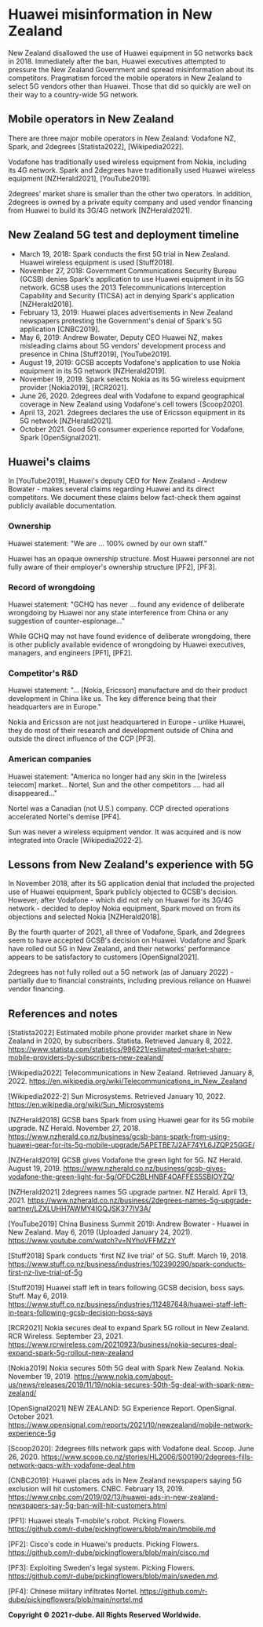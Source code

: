 # Huawei misinformation in New Zealand
New Zealand disallowed the use of Huawei equipment in 5G networks back in 2018.
Immediately after the ban, Huawei executives attempted to pressure the New Zealand Government and spread misinformation about its competitors.
Pragmatism forced the mobile operators in New Zealand to select 5G vendors other than Huawei.
Those that did so quickly are well on their way to a country-wide 5G network.

## Mobile operators in New Zealand
There are three major mobile operators in New Zealand: Vodafone NZ, Spark, and 2degrees \[Statista2022\], \[Wikipedia2022\]. 

Vodafone has traditionally used wireless equipment from Nokia, including its 4G network. 
Spark and 2degrees have traditionally used Huawei wireless equipment \[NZHerald2021\], \[YouTube2019\].

2degrees' market share is smaller than the other two operators. 
In addition, 2degrees is owned by a private equity company and used vendor financing from Huawei to build its 3G/4G network \[NZHerald2021\].

## New Zealand 5G test and deployment timeline
- March 19, 2018: Spark conducts the first 5G trial in New Zealand. Huawei wireless equipment is used \[Stuff2018\].
- November 27, 2018: Government Communications Security Bureau (GCSB) denies Spark's application to use Huawei equipment in its 5G network. GCSB uses the 2013 Telecommunications Interception Capability and Security (TICSA) act in denying Spark's application \[NZHerald2018\].
- February 13, 2019: Huawei places advertisements in New Zealand newspapers protesting the Government's denial of Spark's 5G application \[CNBC2019\].
- May 6, 2019: Andrew Bowater, Deputy CEO Huawei NZ, makes misleading claims about 5G vendors' development process and presence in China \[Stuff2019\], \[YouTube2019\].
- August 19, 2019: GCSB accepts Vodafone's application to use Nokia equipment in its 5G network \[NZHerald2019\].
- November 19, 2019. Spark selects Nokia as its 5G wireless equipment provider \[Nokia2019\], \[RCR2021\].
- June 26, 2020. 2degrees deal with Vodafone to expand geographical coverage in New Zealand using Vodafone's cell towers \[Scoop2020\].
- April 13, 2021. 2degrees declares the use of Ericsson equipment in its 5G network \[NZHerald2021\].
- October 2021. Good 5G consumer experience reported for Vodafone, Spark \[OpenSignal2021\]. 

## Huawei's claims
In \[YouTube2019\], Huawei's deputy CEO for New Zealand - Andrew Bowater - makes several claims regarding Huawei and its direct competitors.
We document these claims below fact-check them against publicly available documentation.

### Ownership
Huawei statement: "We are ... 100% owned by our own staff."

Huawei has an opaque ownership structure.
Most Huawei personnel are not fully aware of their employer's ownership structure \[PF2\], \[PF3\].

### Record of wrongdoing
Huawei statement: "GCHQ has never ... found any evidence of deliberate wrongdoing by Huawei nor any state interference from China or any suggestion of counter-espionage..."

While GCHQ may not have found evidence of deliberate wrongdoing, there is other publicly available evidence of wrongdoing by Huawei executives, managers, and engineers \[PF1\], \[PF2\].

### Competitor's R&D
Huawei statement: "... [Nokia, Ericsson] manufacture and do their product development in China like us. The key difference being that their headquarters are in Europe."

Nokia and Ericsson are not just headquartered in Europe - unlike Huawei, they do most of their research and development outside of China and outside the direct influence of the CCP \[PF3\].

### American companies
Huawei statement: "America no longer had any skin in the [wireless telecom] market... Nortel, Sun and the other competitors .... had all disappeared..."

Nortel was a Canadian (not U.S.) company.
CCP directed operations accelerated Nortel's demise \[PF4\].

Sun was never a wireless equipment vendor.
It was acquired and is now integrated into Oracle \[Wikipedia2022-2\].

## Lessons from New Zealand's experience with 5G
In November 2018, after its 5G application denial that included the projected use of Huawei equipment, Spark publicly objected to GCSB's decision.
However, after Vodafone - which did not rely on Huawei for its 3G/4G network - decided to deploy Nokia equipment, Spark moved on from its objections and selected Nokia \[NZHerald2018\].

By the fourth quarter of 2021, all three of Vodafone, Spark, and 2degrees seem to have accepted GCSB's decision on Huawei.
Vodafone and Spark have rolled out 5G in New Zealand, and their networks' performance appears to be satisfactory to customers \[OpenSignal2021\].

2degrees has not fully rolled out a 5G network (as of January 2022) - partially due to financial constraints, including previous reliance on Huawei vendor financing.

## References and notes
\[Statista2022\] Estimated mobile phone provider market share in New Zealand in 2020, by subscribers. Statista. Retrieved January 8, 2022. https://www.statista.com/statistics/996221/estimated-market-share-mobile-providers-by-subscribers-new-zealand/ 

\[Wikipedia2022\] Telecommunications in New Zealand. Retrieved January 8, 2022. https://en.wikipedia.org/wiki/Telecommunications_in_New_Zealand

\[Wikipedia2022-2\] Sun Microsystems. Retrieved January 10, 2022. https://en.wikipedia.org/wiki/Sun_Microsystems

\[NZHerald2018\] GCSB bans Spark from using Huawei gear for its 5G mobile upgrade. NZ Herald. November 27, 2018. https://www.nzherald.co.nz/business/gcsb-bans-spark-from-using-huawei-gear-for-its-5g-mobile-upgrade/5APETBE7J2AF74YL6JZQP25GGE/ 

\[NZHerald2019\] GCSB gives Vodafone the green light for 5G. NZ Herald. August 19, 2019. https://www.nzherald.co.nz/business/gcsb-gives-vodafone-the-green-light-for-5g/OFDC2BLHNBF4OAFFES5SBIOYZQ/

\[NZHerald2021\] 2degrees names 5G upgrade partner. NZ Herald. April 13, 2021. https://www.nzherald.co.nz/business/2degrees-names-5g-upgrade-partner/LZXLUHH7AWMY4IGQJSK377IV3A/ 

\[YouTube2019\] China Business Summit 2019: Andrew Bowater - Huawei in New Zealand. May 6, 2019 (Uploaded January 24, 2021). https://www.youtube.com/watch?v=NYhoVFFMZzY 

\[Stuff2018\] Spark conducts 'first NZ live trial' of 5G. Stuff. March 19, 2018. https://www.stuff.co.nz/business/industries/102390290/spark-conducts-first-nz-live-trial-of-5g 

\[Stuff2019\] Huawei staff left in tears following GCSB decision, boss says. Stuff. May 6, 2019. https://www.stuff.co.nz/business/industries/112487648/huawei-staff-left-in-tears-following-gcsb-decision-boss-says

\[RCR2021\] Nokia secures deal to expand Spark 5G rollout in New Zealand. RCR Wireless. September 23, 2021. https://www.rcrwireless.com/20210923/business/nokia-secures-deal-expand-spark-5g-rollout-new-zealand 

\[Nokia2019\] Nokia secures 50th 5G deal with Spark New Zealand. Nokia. November 19, 2019. https://www.nokia.com/about-us/news/releases/2019/11/19/nokia-secures-50th-5g-deal-with-spark-new-zealand/

\[OpenSignal2021\] NEW ZEALAND: 5G Experience Report. OpenSignal. October 2021. https://www.opensignal.com/reports/2021/10/newzealand/mobile-network-experience-5g

\[Scoop2020\]: 2degrees fills network gaps with Vodafone deal. Scoop. June 26, 2020. https://www.scoop.co.nz/stories/HL2006/S00190/2degrees-fills-network-gaps-with-vodafone-deal.htm

\[CNBC2019\]: Huawei places ads in New Zealand newspapers saying 5G exclusion will hit customers. CNBC. February 13, 2019. https://www.cnbc.com/2019/02/13/huawei-ads-in-new-zealand-newspapers-say-5g-ban-will-hit-customers.html 

\[PF1\]: Huawei steals T-mobile's robot. Picking Flowers. https://github.com/r-dube/pickingflowers/blob/main/tmobile.md

\[PF2\]: Cisco's code in Huawei's products. Picking Flowers. https://github.com/r-dube/pickingflowers/blob/main/cisco.md

\[PF3\]: Exploiting Sweden's legal system. Picking Flowers. https://github.com/r-dube/pickingflowers/blob/main/sweden.md.

\[PF4\]: Chinese military infiltrates Nortel. https://github.com/r-dube/pickingflowers/blob/main/nortel.md

**Copyright © 2021 r-dube. All Rights Reserved Worldwide.**